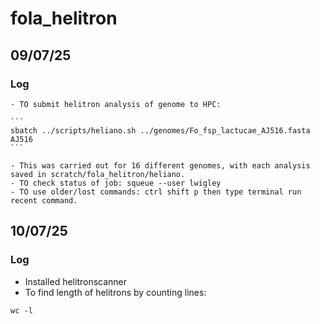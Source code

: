 # fola_helitron
## 09/07/25
### Log
    - TO submit helitron analysis of genome to HPC: 

    ``` 
    sbatch ../scripts/heliano.sh ../genomes/Fo_fsp_lactucae_AJ516.fasta AJ516 
    ```

    - This was carried out for 16 different genomes, with each analysis saved in scratch/fola_helitron/heliano. 
    - TO check status of job: squeue --user lwigley
    - TO use older/lost commands: ctrl shift p then type terminal run recent command.

## 10/07/25
### Log
- Installed helitronscanner
- To find length of helitrons by counting lines:

```
wc -l
```

